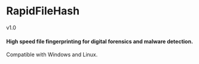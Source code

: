 # RapidFileHash
v1.0
#### High speed file fingerprinting for digital forensics and malware detection.

Compatible with Windows and Linux.
